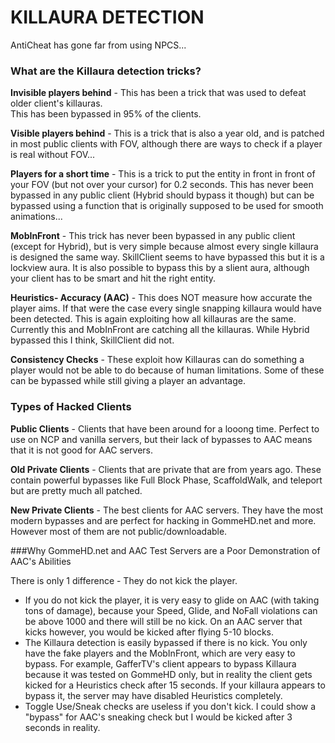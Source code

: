 # KILLAURA DETECTION
AntiCheat has gone far from using NPCS...

### What are the Killaura detection tricks?
**Invisible players behind** - This has been a trick that was used to defeat older client's killauras.  
This has been bypassed in 95% of the clients.

**Visible players behind** - This is a trick that is also a year old, and is patched in most public clients with FOV,
although there are ways to check if a player is real without FOV...

**Players for a short time** - This is a trick to put the entity in front in front of your FOV (but not over your
cursor) for 0.2 seconds. This has never been bypassed in any public client (Hybrid should bypass it though)
but can be bypassed using a function that is originally supposed to be used for smooth animations...

**MobInFront** - This trick has never been bypassed in any public client (except for Hybrid), but is very simple 
because almost every single killaura is designed the same way. SkillClient seems to have bypassed this but
it is a lockview aura. It is also possible to bypass this by a slient aura, although your client has to be smart
and hit the right entity.

**Heuristics- Accuracy (AAC)** - This does NOT measure how accurate the player aims. If that were the case every 
single snapping killaura would have been detected. This is again exploiting how all killauras are the same.
Currently this and MobInFront are catching all the killauras. While Hybrid bypassed this I think, SkillClient
did not.

**Consistency Checks** - These exploit how Killauras can do something a player would not be able to do 
because of human limitations. Some of these can be bypassed while still giving a player an advantage.

### Types of Hacked Clients
**Public Clients** - Clients that have been around for a looong time. Perfect to use on NCP and vanilla servers,
but their lack of bypasses to AAC means that it is not good for AAC servers.

**Old Private Clients** - Clients that are private that are from years ago. These contain powerful bypasses
like Full Block Phase, ScaffoldWalk, and teleport but are pretty much all patched.

**New Private Clients** - The best clients for AAC servers. They have the most modern bypasses and are perfect
for hacking in GommeHD.net and more. However most of them are not public/downloadable.

###Why GommeHD.net and AAC Test Servers are a Poor Demonstration  of AAC's Abilities

There is only 1 difference - They do not kick the player.

- If you do not kick the player, it is very easy to glide on AAC (with taking tons of damage), because your Speed, Glide, and NoFall violations can be above 1000 and there will still be no kick. On an AAC server that kicks however, you would be kicked after flying 5-10 blocks.
- The Killaura detection is easily bypassed if there is no kick. You only have the fake players and the MobInFront, which are very easy to bypass. For example, GafferTV's client appears to bypass Killaura because it was tested on GommeHD only, but in reality the client gets kicked for a Heuristics check after 15 seconds. If your killaura appears to bypass it, the server may have disabled Heuristics completely.
- Toggle Use/Sneak checks are useless if you don't kick. I could show a "bypass" for AAC's sneaking check but I would be kicked after 3 seconds in reality.
